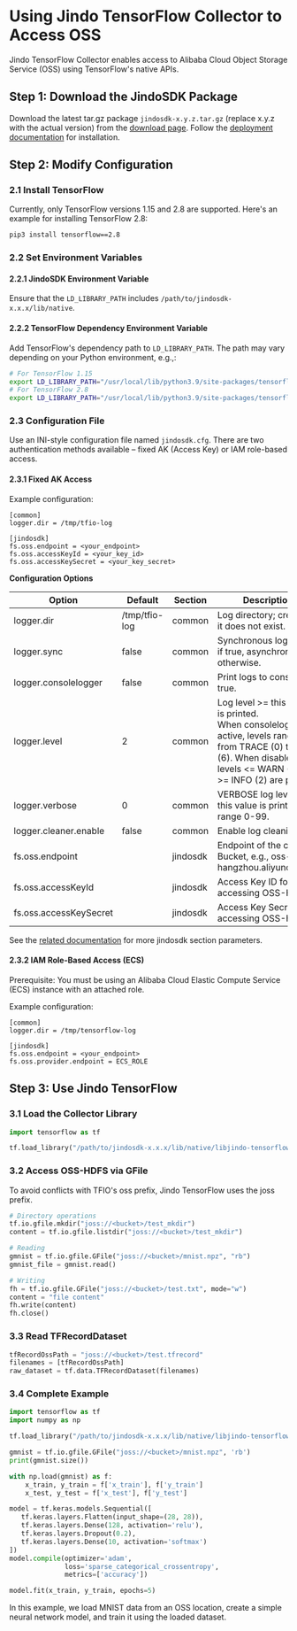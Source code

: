 # Using Jindo TensorFlow Collector to Access OSS

Jindo TensorFlow Collector enables access to Alibaba Cloud Object Storage Service (OSS) using TensorFlow's native APIs.

## Step 1: Download the JindoSDK Package

Download the latest tar.gz package `jindosdk-x.y.z.tar.gz` (replace x.y.z with the actual version) from the [download page](../jindosdk_download.md). Follow the [deployment documentation](../jindosdk_deployment_ai.md) for installation.

## Step 2: Modify Configuration

### 2.1 Install TensorFlow

Currently, only TensorFlow versions 1.15 and 2.8 are supported. Here's an example for installing TensorFlow 2.8:

```bash
pip3 install tensorflow==2.8
```

### 2.2 Set Environment Variables

#### 2.2.1 JindoSDK Environment Variable

Ensure that the `LD_LIBRARY_PATH` includes `/path/to/jindosdk-x.x.x/lib/native`.

#### 2.2.2 TensorFlow Dependency Environment Variable

Add TensorFlow's dependency path to `LD_LIBRARY_PATH`. The path may vary depending on your Python environment, e.g.,:

```bash
# For TensorFlow 1.15
export LD_LIBRARY_PATH="/usr/local/lib/python3.9/site-packages/tensorflow/":$LD_LIBRARY_PATH
# For TensorFlow 2.8
export LD_LIBRARY_PATH="/usr/local/lib/python3.9/site-packages/tensorflow/":$LD_LIBRARY_PATH
```

### 2.3 Configuration File

Use an INI-style configuration file named `jindosdk.cfg`. There are two authentication methods available – fixed AK (Access Key) or IAM role-based access.

#### 2.3.1 Fixed AK Access

Example configuration:

```
[common]
logger.dir = /tmp/tfio-log

[jindosdk]
fs.oss.endpoint = <your_endpoint>
fs.oss.accessKeyId = <your_key_id>
fs.oss.accessKeySecret = <your_key_secret>
```

**Configuration Options**

| Option                    | Default | Section | Description                                                                                           |
|---------------------------|---------|---------|-------------------------------------------------------------------------------------------------------|
| logger.dir                | /tmp/tfio-log | common | Log directory; created if it does not exist. |
| logger.sync               | false   | common | Synchronous log output if true, asynchronous otherwise. |
| logger.consolelogger      | false   | common | Print logs to console if true. |
| logger.level              | 2       | common | Log level >= this value is printed.<br/>When consolelogger is active, levels range from TRACE (0) to OFF (6). When disabled, levels <= WARN (1) or >= INFO (2) are printed. |
| logger.verbose            | 0       | common | VERBOSE log level >= this value is printed; range 0-99. |
| logger.cleaner.enable     | false   | common | Enable log cleaning. |
| fs.oss.endpoint           |         | jindosdk | Endpoint of the created Bucket, e.g., oss-cn-hangzhou.aliyuncs.com. |
| fs.oss.accessKeyId       |         | jindosdk | Access Key ID for accessing OSS-HDFS. |
| fs.oss.accessKeySecret    |         | jindosdk | Access Key Secret for accessing OSS-HDFS. |

See the [related documentation](../jindosdk_configuration.md) for more jindosdk section parameters.

#### 2.3.2 IAM Role-Based Access (ECS)

Prerequisite: You must be using an Alibaba Cloud Elastic Compute Service (ECS) instance with an attached role.

Example configuration:

```
[common]
logger.dir = /tmp/tensorflow-log

[jindosdk]
fs.oss.endpoint = <your_endpoint>
fs.oss.provider.endpoint = ECS_ROLE
```

## Step 3: Use Jindo TensorFlow

### 3.1 Load the Collector Library

```python
import tensorflow as tf

tf.load_library("/path/to/jindosdk-x.x.x/lib/native/libjindo-tensorflow2.8.so")
```

### 3.2 Access OSS-HDFS via GFile

To avoid conflicts with TFIO's oss prefix, Jindo TensorFlow uses the joss prefix.

```python
# Directory operations
tf.io.gfile.mkdir("joss://<bucket>/test_mkdir")
content = tf.io.gfile.listdir("joss://<bucket>/test_mkdir")

# Reading
gmnist = tf.io.gfile.GFile("joss://<bucket>/mnist.npz", "rb")
gmnist_file = gmnist.read()

# Writing
fh = tf.io.gfile.GFile("joss://<bucket>/test.txt", mode="w")
content = "file content"
fh.write(content)
fh.close()
```

### 3.3 Read TFRecordDataset

```python
tfRecordOssPath = "joss://<bucket>/test.tfrecord"
filenames = [tfRecordOssPath]
raw_dataset = tf.data.TFRecordDataset(filenames)
```

### 3.4 Complete Example

```python
import tensorflow as tf
import numpy as np

tf.load_library("/path/to/jindosdk-x.x.x/lib/native/libjindo-tensorflow2.8.so")

gmnist = tf.io.gfile.GFile("joss://<bucket>/mnist.npz", 'rb')
print(gmnist.size())

with np.load(gmnist) as f:
    x_train, y_train = f['x_train'], f['y_train']
    x_test, y_test = f['x_test'], f['y_test']

model = tf.keras.models.Sequential([
   tf.keras.layers.Flatten(input_shape=(28, 28)),
   tf.keras.layers.Dense(128, activation='relu'),
   tf.keras.layers.Dropout(0.2),
   tf.keras.layers.Dense(10, activation='softmax')
])
model.compile(optimizer='adam',
              loss='sparse_categorical_crossentropy',
              metrics=['accuracy'])

model.fit(x_train, y_train, epochs=5)
```
In this example, we load MNIST data from an OSS location, create a simple neural network model, and train it using the loaded dataset.